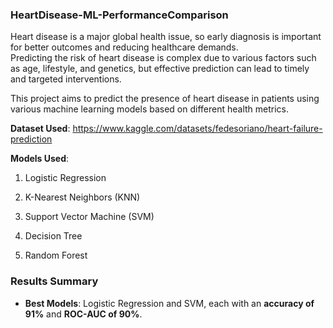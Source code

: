 ### HeartDisease-ML-PerformanceComparison

Heart disease is a major global health issue, so early diagnosis is important for better outcomes and reducing healthcare demands.                          
Predicting the risk of heart disease is complex due to various factors such as age, lifestyle, and genetics, but effective prediction can lead to timely and targeted interventions.

This project aims to predict the presence of heart disease in patients using various machine learning models based on different health metrics.

**Dataset Used**: https://www.kaggle.com/datasets/fedesoriano/heart-failure-prediction

**Models Used**:

1. Logistic Regression

2. K-Nearest Neighbors (KNN)

3. Support Vector Machine (SVM)

4. Decision Tree

5. Random Forest

### Results Summary
- **Best Models**: Logistic Regression and SVM, each with an **accuracy of 91%** and **ROC-AUC of 90%**.
